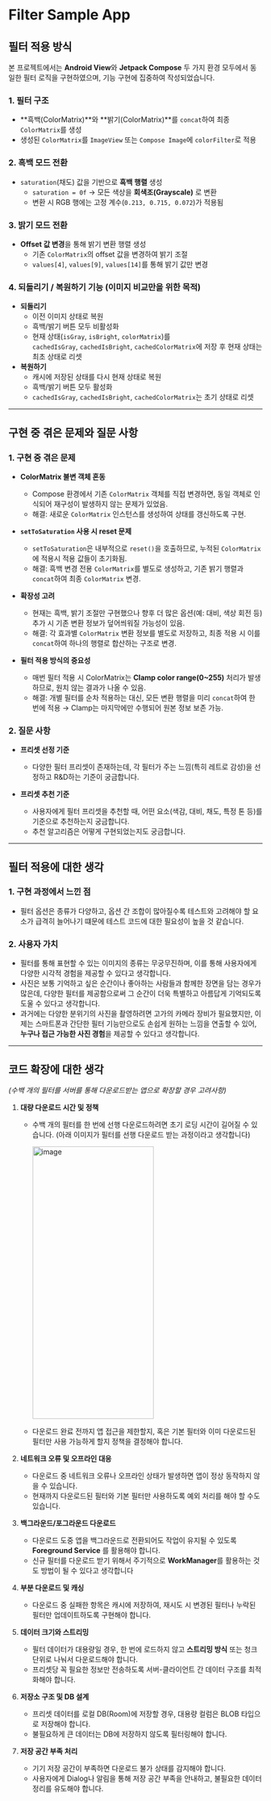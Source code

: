 # Filter Sample App


## 필터 적용 방식

본 프로젝트에서는 **Android View**와 **Jetpack Compose** 두 가지 환경 모두에서 동일한 필터 로직을 구현하였으며, 기능 구현에 집중하여 작성되었습니다.

### 1. 필터 구조
- **흑백(ColorMatrix)**와 **밝기(ColorMatrix)**를 `concat`하여 최종 `ColorMatrix`를 생성
- 생성된 `ColorMatrix`를 `ImageView` 또는 `Compose Image`에 `colorFilter`로 적용


### 2. 흑백 모드 전환
- `saturation`(채도) 값을 기반으로 **흑백 행렬** 생성
  - `saturation = 0f` → 모든 색상을 **회색조(Grayscale)** 로 변환
  - 변환 시 RGB 행에는 고정 계수(`0.213, 0.715, 0.072`)가 적용됨
  

### 3. 밝기 모드 전환
- **Offset 값 변경**을 통해 밝기 변환 행렬 생성
  - 기존 `ColorMatrix`의 offset 값을 변경하여 밝기 조절
  - `values[4]`, `values[9]`, `values[14]`를 통해 밝기 값만 변경


### 4. 되돌리기 / 복원하기 기능 (이미지 비교만을 위한 목적)
- **되돌리기**
  - 이전 이미지 상태로 복원
  - 흑백/밝기 버튼 모두 비활성화
  - 현재 상태(`isGray`, `isBright`, `colorMatrix`)를  
    `cachedIsGray`, `cachedIsBright`, `cachedColorMatrix`에 저장 후 현재 상태는 최초 상태로 리셋
- **복원하기**
  - 캐시에 저장된 상태를 다시 현재 상태로 복원
  - 흑백/밝기 버튼 모두 활성화
  - `cachedIsGray`, `cachedIsBright`, `cachedColorMatrix`는 초기 상태로 리셋

---

## 구현 중 겪은 문제와 질문 사항

### 1. 구현 중 겪은 문제

- **ColorMatrix 불변 객체 혼동**
  - Compose 환경에서 기존 `ColorMatrix` 객체를 직접 변경하면, 동일 객체로 인식되어 재구성이 발생하지 않는 문제가 있었음.
  - 해결: 새로운 `ColorMatrix` 인스턴스를 생성하여 상태를 갱신하도록 구현.

- **`setToSaturation` 사용 시 reset 문제**
  - `setToSaturation`은 내부적으로 `reset()`을 호출하므로, 누적된 `ColorMatrix`에 적용시 적용 값들이 초기화됨.
  - 해결: 흑백 변경 전용 `ColorMatrix`를 별도로 생성하고, 기존 밝기 행렬과 `concat`하여 최종 `ColorMatrix` 변경.

- **확장성 고려**
  - 현재는 흑백, 밝기 조절만 구현했으나 향후 더 많은 옵션(예: 대비, 색상 회전 등) 추가 시 기존 변환 정보가 덮어씌워질 가능성이 있음.
  - 해결: 각 효과별 `ColorMatrix` 변환 정보를 별도로 저장하고, 최종 적용 시 이를 `concat`하여 하나의 행렬로 합산하는 구조로 변경.

- **필터 적용 방식의 중요성**
  - 매번 필터 적용 시 ColorMatrix는 **Clamp color range(0~255)** 처리가 발생하므로, 원치 않는 결과가 나올 수 있음.
  - 해결: 개별 필터를 순차 적용하는 대신, 모든 변환 행렬을 미리 `concat`하여 한 번에 적용 → Clamp는 마지막에만 수행되어 원본 정보 보존 가능.

### 2. 질문 사항

- **프리셋 선정 기준**
  - 다양한 필터 프리셋이 존재하는데, 각 필터가 주는 느낌(특히 레트로 감성)을 선정하고 R&D하는 기준이 궁금합니다.
  
- **프리셋 추천 기준**
  - 사용자에게 필터 프리셋을 추천할 때, 어떤 요소(색감, 대비, 채도, 특정 톤 등)를 기준으로 추천하는지 궁금합니다.
  - 추천 알고리즘은 어떻게 구현되었는지도 궁금합니다.

---

## 필터 적용에 대한 생각

### 1. 구현 과정에서 느낀 점
  - 필터 옵션은 종류가 다양하고, 옵션 간 조합이 많아질수록 테스트와 고려해야 할 요소가 급격히 늘어나기 떄문에 테스트 코드에 대한 필요성이 높을 것 같습니다.

### 2. 사용자 가치
  - 필터를 통해 표현할 수 있는 이미지의 종류는 무궁무진하며, 이를 통해 사용자에게 다양한 시각적 경험을 제공할 수 있다고 생각합니다.
  - 사진은 보통 기억하고 싶은 순간이나 좋아하는 사람들과 함께한 장면을 담는 경우가 많은데, 다양한 필터를 제공함으로써 그 순간이 더욱 특별하고 아름답게 기억되도록 도울 수 있다고 생각합니다.
  - 과거에는 다양한 분위기의 사진을 촬영하려면 고가의 카메라 장비가 필요했지만, 이제는 스마트폰과 간단한 필터 기능만으로도 손쉽게 원하는 느낌을 연출할 수 있어, **누구나 접근 가능한 사진 경험**을 제공할 수 있다고 생각합니다.

---

## 코드 확장에 대한 생각  
*(수백 개의 필터를 서버를 통해 다운로드받는 앱으로 확장할 경우 고려사항)*

1. **대량 다운로드 시간 및 정책**
   - 수백 개의 필터를 한 번에 선행 다운로드하려면 초기 로딩 시간이 길어질 수 있습니다. (아래 이미지가 필터를 선행 다운로드 받는 과정이라고 생각합니다)

     <img width="240" height="540" alt="image" src="https://github.com/user-attachments/assets/b5cc8c3b-5596-4944-a7fe-a6855a1177e5" />

   - 다운로드 완료 전까지 앱 접근을 제한할지, 혹은 기본 필터와 이미 다운로드된 필터만 사용 가능하게 할지 정책을 결정해야 합니다.
   


3. **네트워크 오류 및 오프라인 대응**
   - 다운로드 중 네트워크 오류나 오프라인 상태가 발생하면 앱이 정상 동작하지 않을 수 있습니다.
   - 현재까지 다운로드된 필터와 기본 필터만 사용하도록 예외 처리를 해야 할 수도 있습니다.

4. **백그라운드/포그라운드 다운로드**
   - 다운로드 도중 앱을 백그라운드로 전환되어도 작업이 유지될 수 있도록 **Foreground Service** 를 활용해야 합니다.
   - 신규 필터를 다운로드 받기 위해서 주기적으로 **WorkManager**를 활용하는 것도 방법이 될 수 있다고 생각합니다

5. **부분 다운로드 및 캐싱**
   - 다운로드 중 실패한 항목은 캐시에 저장하여, 재시도 시 변경된 필터나 누락된 필터만 업데이트하도록 구현해야 합니다.

6. **데이터 크기와 스트리밍**
   - 필터 데이터가 대용량일 경우, 한 번에 로드하지 않고 **스트리밍 방식** 또는 청크 단위로 나눠서 다운로드해야 합니다.
   - 프리셋당 꼭 필요한 정보만 전송하도록 서버-클라이언트 간 데이터 구조를 최적화해야 합니다.

7. **저장소 구조 및 DB 설계**
   - 프리셋 데이터를 로컬 DB(Room)에 저장할 경우, 대용량 컬럼은 BLOB 타입으로 저장해야 합니다.
   - 불필요하게 큰 데이터는 DB에 저장하지 않도록 필터링해야 합니다.

8. **저장 공간 부족 처리**
   - 기기 저장 공간이 부족하면 다운로드 불가 상태를 감지해야 합니다.
   - 사용자에게 Dialog나 알림을 통해 저장 공간 부족을 안내하고, 불필요한 데이터 정리를 유도해야 합니다.

